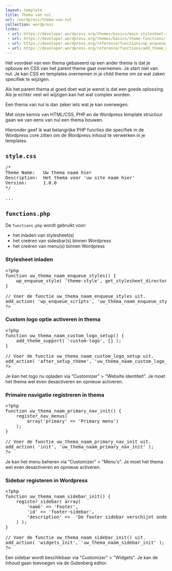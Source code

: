 ```yaml
---
layout: template
title: Thema van nul
url: /wordpress/thema-van-nul
collection: wordpress
links:
 - url: https://developer.wordpress.org/themes/basics/main-stylesheet-style-css/
 - url: https://developer.wordpress.org/themes/basics/theme-functions/
 - url: https://developer.wordpress.org/reference/functions/wp_enqueue_style/
 - url: https://developer.wordpress.org/reference/functions/add_theme_support/
---
```

Het voordeel van een thema gebaseerd op een ander thema is dat je opbouw en CSS van het parent theme gaat overnemen. Je start niet van nul. Je kan CSS en templates overnemen in je child theme om ze wat zaken specifiek te wijzigen.

Als het parent thema al goed doet wat je wenst is dat een goede oplossing. Als je echter veel wil wijzigen kan het wat complex worden.

Een thema van nul is dan zeker iets wat je kan overwegen.

Met onze kennis van HTML/CSS, PHP en de Wordpress template structuur gaan we van eens van nul een thema bouwen.

Hieronder geef ik wat belangrijke PHP functies die specifiek in de Wordpress core zitten om de Wordpress inhoud te verwerken in je templates.

## <code>style.css</code>

<pre>
/*
Theme Name:   Uw thema naam hier
Description:  Het thema voor 'uw site naam hier'
Version:      1.0.0
*/

...
</pre>

## <code>functions.php</code>

De <code>functions.php</code> wordt gebruikt voor:
* het inladen van stylesheet(s)
* het creëren van sidesbar(s) binnen Wordpress
* het creëren van menu(s) binnen Wordpress

### Stylesheet inladen
<pre>
&lt;?php
function uw_thema_naam_enqueue_styles() {
    wp_enqueue_style( 'theme-style', get_stylesheet_directory_uri() . '/style.css', array(), wp_get_theme()->get( 'Version' ) );
}

// Voer de functie uw_thema_naam_enqueue_styles uit.
add_action( 'wp_enqueue_scripts', 'uw_thema_naam_enqueue_styles');
?&gt;
</pre>

### Custom logo optie activeren in thema
<pre>
&lt;?php
function uw_thema_naam_custom_logo_setup() {
	add_theme_support( 'custom-logo', [] );
}

// Voer de functie uw_thema_naam_custom_logo_setup uit.
add_action( 'after_setup_theme', 'uw_thema_naam_custom_logo_setup' );
?&gt;
</pre>

Je kan het logo nu opladen via "Customizer" > "Website identiteit". Je moet het thema wel even desactiveren en opnieuw activeren.

### Primaire navigatie registreren in thema
<pre>
&lt;?php
function uw_thema_naam_primary_nav_init() {
    register_nav_menus(
        array('primary' => 'Primary menu')
    );
}

// Voer de functie uw_thema_naam_primary_nav_init uit.
add_action( 'init', 'uw_thema_naam_primary_nav_init' );
?&gt;
</pre>

Je kan het menu beheren via "Customizer" > "Menu's". Je moet het thema wel even desactiveren en opnieuw activeren.

### Sidebar registeren in Wordpress
<pre>
&lt;?php
function uw_thema_naam_sidebar_init() {
    register_sidebar( array(
        'name' => 'Footer',
        'id' => 'footer-sidebar',
        'description' =>  'De footer sidebar verschijnt onderaan.',
    ) );
}  

// Voer de functie uw_thema_naam_sidebar_init() uit.
add_action( 'widgets_init', 'uw_thema_naam_sidebar_init' );
?&gt;
</pre>

Een sidebar wordt beschikbaar via "Customizer" > "Widgets". Je kan de inhoud gaan toevoegen via de Gutenberg editor. 